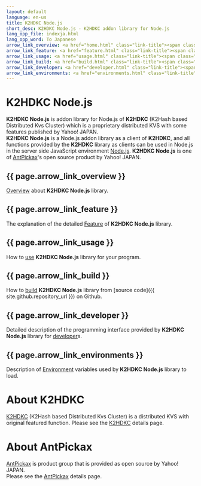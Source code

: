 ```yaml
---
layout: default
language: en-us
title: K2HDKC Node.js
short_desc: K2HDKC Node.js - K2HDKC addon library for Node.js
lang_opp_file: indexja.html
lang_opp_word: To Japanese
arrow_link_overview: <a href="home.html" class="link-title"><span class="arrow-base link-arrow-right"></span>Overview</a>
arrow_link_feature: <a href="feature.html" class="link-title"><span class="arrow-base link-arrow-right"></span>Feature</a>
arrow_link_usage: <a href="usage.html" class="link-title"><span class="arrow-base link-arrow-right"></span>Usage</a>
arrow_link_build: <a href="build.html" class="link-title"><span class="arrow-base link-arrow-right"></span>Build</a>
arrow_link_developer: <a href="developer.html" class="link-title"><span class="arrow-base link-arrow-right"></span>Developer</a>
arrow_link_environments: <a href="environments.html" class="link-title"><span class="arrow-base link-arrow-right"></span>Environments</a>
---
```


# **K2HDKC Node.js**
**K2HDKC Node.js** is addon library for Node.js of **K2HDKC** (K2Hash based Distributed Kvs Cluster) which is a proprietary distributed KVS with some features published by Yahoo! JAPAN.  
**K2HDKC Node.js** is a Node.js addon library as a client of **K2HDKC**, and all functions provided by the **K2HDKC** library as clients can be used in Node.js in the server side JavaScript environment [Node.js](https://nodejs.org/).
**K2HDKC Node.js** is one of [AntPickax](https://antpick.ax/)'s open source product by Yahoo! JAPAN.

## {{ page.arrow_link_overview }}
[Overview](home.html) about **K2HDKC Node.js** library.

## {{ page.arrow_link_feature }}
The explanation of the detailed [Feature](feature.html) of **K2HDKC Node.js** library.

## {{ page.arrow_link_usage }}
How to [use](usage.html) **K2HDKC Node.js** library for your program.

## {{ page.arrow_link_build }}
How to [build](build.html) **K2HDKC Node.js** library from [source code]({{ site.github.repository_url }}) on Github.

## {{ page.arrow_link_developer }}
Detailed description of the programming interface provided by **K2HDKC Node.js** library for [developer](developer.html)s.

## {{ page.arrow_link_environments }}
Description of [Environment](environments.html) variables used by **K2HDKC Node.js** library to load.

# **About K2HDKC**
[K2HDKC](https://k2hdkc.antpick.ax/) (K2Hash based Distributed Kvs Cluster) is a distributed KVS with original featured function.
Please see the [K2HDKC](https://k2hdkc.antpick.ax/) details page.

# **About AntPickax**
[AntPickax](https://antpick.ax/) is product group that is provided as open source by Yahoo! JAPAN.  
Please see the [AntPickax](https://antpick.ax/) details page.
